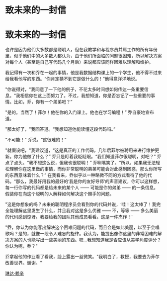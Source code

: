 # 致未来的一封信

# 致未来的一封信

也许是因为他们大多数都是聪明人，但在我教学和与程序员并肩工作的所有年份里，似乎他们中的大多数人都认为，由于他们所面临的问题很困难，所以解决方案对每个人（甚至是自己写代码几个月后）来说都应该同样困难以理解和维护。

我记得有一次和乔在一起的事情，他是我数据结构课上的一个学生，他不得不过来给我看他写的东西。“你肯定猜不到它是做什么的！”他得意洋洋地说。

"你说得对，"我同意了一下他的例子，不花太多时间想如何传达一条重要信息。“我相信你在这上面努力了。不过，我想知道，你是否忘记了一些重要的事情。比如，乔，你有一个弟弟吧？”

"是的。当然了！菲尔！他在你的入门课上。他也在学习编程！” 乔自豪地宣布道。

"那太好了，"我回答道。“我想知道他能读懂这段代码吗。”

"不可能！” 乔说。“这很难的！”

"就假设吧，"我建议道，“这是真正的工作代码，几年后菲尔被聘用来进行维护更新。你为他做了什么？” 乔只是盯着我眨眨眼。“我们知道菲尔很聪明，对吧？” 乔点了点头。“我不想这么说，但我也很聪明！” 乔咧嘴笑了。“所以，如果我无法轻松理解你在这里做的事情，而你非常聪明的弟弟可能会对此感到困惑，那么你所写的东西意味着什么？” 在我看来，乔似乎以一种略微不同的方式看待了他的代码。“那么，我最好用我的最好的‘我是你的友好导师’的声音建议，你可以这样想，每一行你写的代码都是给未来的某个人 —— 可能是你的弟弟 —— 的一条信息。假装你在向这个聪明的人解释如何解决这个棘手的问题。

"这是你想象的吗？未来的聪明程序员会看到你的代码并说，‘哇！这太棒了！我完全能理解这里发生了什么，并且我对这是多么优雅 —— 不，等等 —— 多么美丽的代码感到惊讶。我要给我的团队其他成员看看。这是一件杰作！'

"乔，你认为你能写出解决这个困难问题的代码，而且会是如此美丽，以至于会唱歌吗？是的，就像一段令人难忘的旋律。我认为，能提出像你这里的非常困难的解决方案的人也能写出一些美丽的东西。嗯...我想知道我是否应该从美学角度评分？你认为呢，乔？"

乔拿起他的作业看了看我，脸上露出一丝微笑。"我明白了，教授，我要去为菲尔改善世界。谢谢。"

[琳达·赖辛](http://programmer.97things.oreilly.com/wiki/index.php/Linda_Rising)
